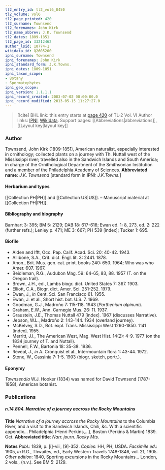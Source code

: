 ```yaml
---
tl2_entry_id: tl2_vol6_0450
tl2_volume: vol6
tl2_page_printed: 420
tl2_surname: Townsend
tl2_forenames: John Kirk
tl2_name_abbrev: J.K. Townsend
tl2_dates: 1809-1851
tl2_page_id: 33212462
author_lsid: 10774-1
wikidata_id: Q2605200
ipni_surname: Townsend
ipni_forenames: John Kirk
ipni_standard_form: J.K.Towns.
ipni_dates: 1809-1851
ipni_taxon_scope: 
- Botany
- Spermatophytes
ipni_geo_scope: 
ipni_version: 1.1.1.1
ipni_record_created: 2003-07-02 00:00:00.0
ipni_record_modified: 2013-05-15 11:27:27.0
---
```


> [!cite] BHL link: this entry starts at [page 420](https://www.biodiversitylibrary.org/page/33212462) of TL-2 Vol. VI
> Author links: [IPNI](https://www.ipni.org/a/10774-1), [Wikidata](https://www.wikidata.org/wiki/Q2605200). Support pages: [[Abbreviations|abbreviations]], [[Layout key|layout key]]

### Author

Townsend, John Kirk (1809-1851), American naturalist, especially interested in ornithology; collected plants on a journey with Th. Nuttall west of the Mississippi river; travelled also in the Sandwich Islands and South America; in charge of the Ornithological Department of the Smithsonian Institution and a member of the Philadelphia Academy of Sciences. 
**Abbreviated name**: *J.K. Townsend* \[standard form in IPNI: *J.K.Towns.*\]

#### Herbarium and types

[[Collection PH|PH]] and [[Collection US|US]]. – Manuscript material at [[Collection PH|PH]].

#### Bibliography and biography

Barnhart 3: 395; BM 5: 2129; DAB 18: 617-618; Ewan ed. 1: 8, 273, ed. 2: 222 (further refs.); Lenley p. 471; ME 3: 667; PH 539 \[index\]; Tucker 1: 695.

#### Biofile

- Alden and Ifft, Occ. Pap. Calif. Acad. Sci. 20: 40-42. 1943.
- Allibone, S.A., Crit. dict. Engl. lit. 3: 2441. 1878.
- Anon., Brit. Mus. gen. cat. print. books 240: 650. 1964; Who was who Amer. 607. 1967.
- Beidleman, R.G., Audubon Mag. 59: 64-65, 83, 88. 1957 (T. on the Oregon trail).
- Brown, J.H., ed., Lambs biogr. dict. United States 7: 367. 1903.
- Elliott, C.A., Biogr. dict. Amer. Sci. 251-252. 1979.
- Ewan, J., *in* Cent. Sci. San Francisco 61. 1955.
- Ewan, J. et al., Short hist. bot. U.S. 7. 1969.
- Goodman, G.J., Madroño 7: 115-118. 1943 (*Parthenium alpinum*).
- Graham, E.W., Ann. Carnegie Mus. 26: 11. 1937.
- Graustein, J.E., Thomas Nuttall 479 \[index\]. 1967 (discusses Narrative).
- Jepson, W.L., Madroño 2: 143-144. 1934 (overland journey).
- McKelvey, S.D., Bot. expl. Trans. Mississippi West 1290-1850. 1141 \[index\]. 1955.
- Merritt, J.I., The American West, Mag. West Hist. 14(2): 4-9. 1977 (on the 1834 journey of T. and Nuttall).
- Pennell, F.W., Bartonia 18: 35-38. 1936.
- Reveal, J., *in* A. Cronquist et al., Intermountain flora 1: 43-44. 1972.
- Stone, W., Cassinia 7: 1-5. 1903 (biogr. sketch, portr.).

#### Eponymy

*Townsendia* W.J. Hooker (1834) was named for David Townsend (1787-1858), American botanist.

### Publications

##### n.14.804. Narrative of a journey accross the Rocky Mountains

**Title**
*Narrative of a journey accross the Rocky Mountains* to the Columbia River, and a visit to the Sandwich Islands, Chili, &c. With a scientific appendix... Philadelphia (Henri Perkins,...), Boston (Perkins & Martin) 1839. Oct.
**Abbreviated title**: *Narr. journ. Rocky Mts.*

**Notes**
*Publ*.: 1839, p. \[i\]-viii, \[9\]-352. *Copies*: HH, PH, USDA.
*Facsimile ed*.: 1905, *in* R.G., Thwaites, ed., Early Western Travels 1748-1846, vol. 21, 1905.
*Other edition*: 1840, Sporting excursions in the Rocky Mountains... London, 2 vols., (n.v.). See BM 5: 2129.

